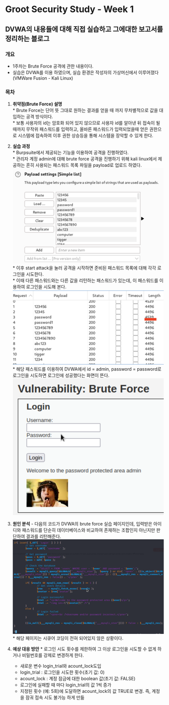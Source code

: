 # Groot Security Study - Week 1

## DVWA의 내용들에 대해 직접 실습하고 그에대한 보고서를 정리하는 블로그

### 개요
  * 1주차는 Brute Force 공격에 관한 내용이다.   
  * 실습은 DVWA를 이용 하였으며, 실습 환경은 작성자의 가상머신에서 이루어졌다(VMWare Fusion - Kali Linux)   

### 목차
  1. **취약점(Brute Force) 설명**   
    * Brute Force는 단어 뜻 그대로 원하는 결과를 얻을 때 까지 무차별적으로 값을 대입하는 공격 방식이다.   
    * 보통 사용자의 id는 암호화 되어 있지 않으므로 사용자 id를 알아낸 뒤 접속이 될때까지 무작위 패스워드를 입력하고, 올바른 패스워드가 입력되었을때 얻은 권한으로 시스템에 접속하여 이후 권한 상승등을 통해 시스템을 장악할 수 있게 한다.

  2. **실습 과정**   
    * Burpsuite에서 제공되는 기능을 이용하여 공격을 진행하였다.   
    * 관리자 계정 admin에 대해 brute force 공격을 진행하기 위해 kali linux에서 제공하는 흔히 사용되는 패스워드 목록 파일을 payload로 업로드 하였다.   
    ![Screenshot_of_uploaded_password_list](../assets/230527/230527_screenshot_1.png)
    * 이후 start attack을 눌러 공격을 시작하면 준비된 패스워드 목록에 대해 각각 로그인을 시도한다.   
    * 이때 다른 패스워드와는 다른 값을 리턴하는 패스워드가 있는데, 이 패스워드를 이용하여 로그인을 시도해 본다.   
    ![Screenshot_of_trying_password_list](../assets/230527/230527_screenshot_2.png)
    * 해당 패스워드를 이용하여 DVWA에서 id = admin, password = password로 로그인을 시도하면 로그인에 성공했다는 화면이 뜬다.   
    ![Screenshot_of_result_of_brute_force_attack](../assets/230527/230527_screenshot_3.png)

  3. **원인 분석**
    - 다음의 코드가 DVWA의 brute force 실습 페이지인데, 입력받은 아이디와 패스워드를 단순히 데이터베이스와 비교하여 존재하는 조합인지 아닌지만 판단하여 결과를 리턴해준다.   
    ![Screenshot_of_low.php](../assets/230527/230527_screenshot_4.png)
    * 해당 페이지는 시큐어 코딩이 전혀 되어있지 않은 상황이다.   

  4. **예상 대응 방안**
    * 로그인 시도 횟수를 제한하여 그 이상 로그인을 시도할 수 없게 하거나 비밀번호를 강제로 변경하게 한다.   
      * 새로운 변수 login_trial와 acount_lock도입   
      * login_trial : 로그인을 시도한 횟수(초기 값: 0)   
      * acount_lock : 계정 잠금에 대한 boolean 값(초기 값: FALSE)   
      * 로그인에 실패할 때 마다 login_trial의 값 1씩 증가   
      * 지정된 횟수 (예: 5회)에 도달하면 acount_lock의 값 TRUE로 변경. 즉, 계정을 잠궈 접속 시도 불가능 하게 만듦   